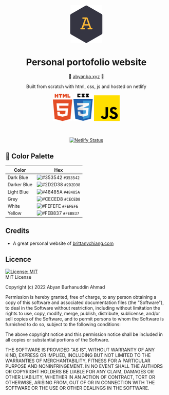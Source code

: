 <!-- # portofolio-fe
Frontend for my perfonal portofolio -->

<div align="center">
  <img src="./assets/abyan-logo-bg-blue.png" alt="abyan-logo" width="100" />
</div>

<h1 align="center">Personal portofolio website</h1>
<p align="center">🔗 <a href="https://abyanba.xyz" target="_blank">abyanba.xyz</a> 🔗</p>

<p align="center">Built from scratch with html, css, js and hosted on netlify</p>
<div align="center">
<img src="./assets/html.png" alt="html logo" width="60"/>
<img src="./assets/css.png" alt="css logo" width="60"/>
<img src="./assets/js.png" alt="javascript logo" width="80"/>
</div>
<br>
<br>
<p align="center">
  <a href="https://app.netlify.com/sites/abyanba/deploys" target="_blank">
    <img src="https://api.netlify.com/api/v1/badges/304ab479-10dd-46b4-a965-8a89577ccf57/deploy-status" alt="Netlify Status" />
  </a>
</p>

## 🎨 Color Palette

| Color       | Hex                                                                |
| ----------- | ------------------------------------------------------------------ |
| Dark Blue   | ![#353542](https://via.placeholder.com/10/353542?text=+) `#353542` |
| Darker Blue | ![#2D2D38](https://via.placeholder.com/10/2D2D38?text=+) `#2D2D38` |
| Light Blue  | ![#48485A](https://via.placeholder.com/10/48485A?text=+) `#48485A` |
| Grey        | ![#CECED8](https://via.placeholder.com/10/CECED8?text=+) `#CECED8` |
| White       | ![#FEFEFE](https://via.placeholder.com/10/FEFEFE?text=+) `#FEFEFE` |
| Yellow      | ![#FEB837](https://via.placeholder.com/10/FEB837?text=+) `#FEB837` |

## Credits

- A great personal website of [brittanychiang.com](https://brittanychiang.com/)

## Licence
[![License: MIT](https://img.shields.io/badge/License-MIT-yellow.svg)](https://opensource.org/licenses/MIT)  
MIT License

Copyright (c) 2022 Abyan Burhanuddin Ahmad

Permission is hereby granted, free of charge, to any person obtaining a copy
of this software and associated documentation files (the "Software"), to deal
in the Software without restriction, including without limitation the rights
to use, copy, modify, merge, publish, distribute, sublicense, and/or sell
copies of the Software, and to permit persons to whom the Software is
furnished to do so, subject to the following conditions:

The above copyright notice and this permission notice shall be included in all
copies or substantial portions of the Software.

THE SOFTWARE IS PROVIDED "AS IS", WITHOUT WARRANTY OF ANY KIND, EXPRESS OR
IMPLIED, INCLUDING BUT NOT LIMITED TO THE WARRANTIES OF MERCHANTABILITY,
FITNESS FOR A PARTICULAR PURPOSE AND NONINFRINGEMENT. IN NO EVENT SHALL THE
AUTHORS OR COPYRIGHT HOLDERS BE LIABLE FOR ANY CLAIM, DAMAGES OR OTHER
LIABILITY, WHETHER IN AN ACTION OF CONTRACT, TORT OR OTHERWISE, ARISING FROM,
OUT OF OR IN CONNECTION WITH THE SOFTWARE OR THE USE OR OTHER DEALINGS IN THE
SOFTWARE.

